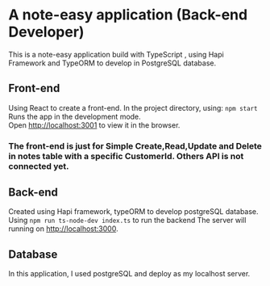 # A note-easy application (Back-end Developer)

This is a note-easy application build with TypeScript , using Hapi Framework and TypeORM to develop in PostgreSQL database.

## Front-end
Using React to create a front-end.
In the project directory, using:
`npm start`
Runs the app in the development mode.\
Open [http://localhost:3001](http://localhost:3001) to view it in the browser.

### **The front-end is just for Simple Create,Read,Update and Delete in notes table with a specific CustomerId. Others API is not connected yet.**


## Back-end
Created using Hapi framework, typeORM to develop postgreSQL database.
Using `npm run ts-node-dev index.ts` to run the backend
The server will running on [http://localhost:3000](http://localhost:3000).

## Database

In this application, I used postgreSQL and deploy as my localhost server.


